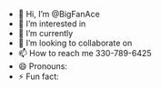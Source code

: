 - 👋 Hi, I’m @BigFanAce
- 👀 I’m interested in
- 🌱 I’m currently 
- 💞️ I’m looking to collaborate on
- 📫 How to reach me 330-789-6425
- 😄 Pronouns:
- ⚡ Fun fact:

<!---
BigFanAce/BigFanAce is a ✨ special ✨ repository because its `README.md` (this file) appears on your GitHub profile.
You can click the Preview link to take a look at your changes.
--->
